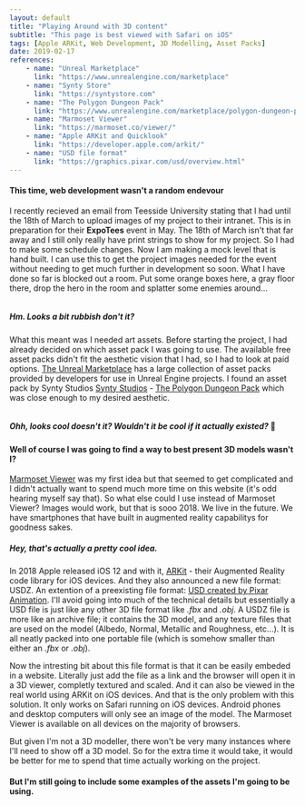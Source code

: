 ```yaml
---
layout: default
title: "Playing Around with 3D content"
subtitle: "This page is best viewed with Safari on iOS"
tags: [Apple ARKit, Web Development, 3D Modelling, Asset Packs]
date: 2019-02-17
references:
    - name: "Unreal Marketplace"
      link: "https://www.unrealengine.com/marketplace"
    - name: "Synty Store"
      link: "https://syntystore.com"
    - name: "The Polygon Dungeon Pack"
      link: "https://www.unrealengine.com/marketplace/polygon-dungeon-pack"
    - name: "Marmoset Viewer"
      link: "https://marmoset.co/viewer/"
    - name: "Apple ARKit and Quicklook"
      link: "https://developer.apple.com/arkit/"
    - name: "USD file format"
      link: "https://graphics.pixar.com/usd/overview.html"
---
```


#### This time, web development wasn't a random endevour

I recently recieved an email from Teesside University stating that I had until the 18th of March to upload images of my project to their intranet. This is in preparation for their **ExpoTees** event in May. The 18th of March isn't that far away and I still only really have print strings to show for my project. So I had to make some schedule changes. Now I am making a mock level that is hand built. I can use this to get the project images needed for the event without needing to get much further in development so soon. What I have done so far is blocked out a room. Put some orange boxes here, a gray floor there, drop the hero in the room and splatter some enemies around...

<div class="embed">
<div class="iframe-container">
<img src="/FinalYearProject/images/models/SceneBlockout.jpg" alt="">
</div>
<h5>Hm. Looks a bit rubbish don't it?</h5>
</div>

What this meant was I needed art assets. Before starting the project, I had already decided on which asset pack I was going to use. The available free asset packs didn't fit the aesthetic vision that I had, so I had to look at paid options. [The Unreal Marketplace](https://www.unrealengine.com/marketplace) has a large collection of asset packs provided by developers for use in Unreal Engine projects. I found an asset pack by Synty Studios [Synty Studios](https://syntystore.com") - [The Polygon Dungeon Pack](https://www.unrealengine.com/marketplace/polygon-dungeon-pack) which was close enough to my desired aesthetic.

<div class="embed">
<div class="iframe-container">
<img src="/FinalYearProject/images/models/SceneArted.jpg" alt="">
</div>
<h5>Ohh, looks cool doesn't it? Wouldn't it be cool if it actually existed? <span style="font-style: normal;">🤔</span></h5>
</div>

#### Well of course I was going to find a way to best present 3D models wasn't I?

[Marmoset Viewer](https://marmoset.co/viewer/) was my first idea but that seemed to get complicated and I didn't actually want to spend much more time on this website (it's odd hearing myself say that). So what else could I use instead of Marmoset Viewer? Images would work, but that is sooo 2018. We live in the future. We have smartphones that have built in augmented reality capabilitys for goodness sakes. 

##### Hey, that's actually a pretty cool idea.

In 2018 Apple released iOS 12 and with it, [ARKit](https://developer.apple.com/arkit/) - their Augmented Reality code library for iOS devices. And they also announced a new file format: USDZ. An extention of a preexisting file format: [USD created by Pixar Animation](https://graphics.pixar.com/usd/overview.html). I'll avoid going into much of the technical details but essentially a USD file is just like any other 3D file format like *.fbx* and *.obj*. A USDZ file is more like an archive file; it contains the 3D model, and any texture files that are used on the model (Albedo, Normal, Metallic and Roughness, etc...). It is all neatly packed into one portable file (which is somehow smaller than either an *.fbx* or *.obj*).

Now the intresting bit about this file format is that it can be easily embeded in a website. Literally just add the file as a link and the browser will open it in a 3D viewer, completly textured and scaled. And it can also be viewed in the real world using ARKit on iOS devices. And that is the only problem with this solution. It only works on Safari running on iOS devices. Android phones and desktop computers will only see an image of the model. The Marmoset Viewer is available on all devices on the majority of browsers. 

But given I'm not a 3D modeller, there won't be very many instances where I'll need to show off a 3D model. So for the extra time it would take, it would be better for me to spend that time actually working on the project.

#### But I'm still going to include some examples of the assets I'm going to be using.

<a rel="ar" href="/FinalYearProject/models/scene.usdz">
<img src="/FinalYearProject/images/models/scene.png" alt="">
</a>